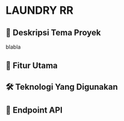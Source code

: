 # LAUNDRY RR
## 📝 Deskripsi Tema Proyek
blabla
## 🚀 Fitur Utama
## 🛠️ Teknologi Yang Digunakan
## 🔑 Endpoint API
